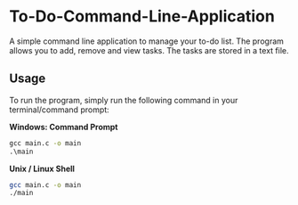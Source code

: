 # To-Do-Command-Line-Application

A simple command line application to manage your to-do list. The program allows you to add, remove and view tasks. The tasks are stored in a text file.

## Usage

To run the program, simply run the following command in your terminal/command prompt:

**Windows: Command Prompt**

```cmd
gcc main.c -o main
.\main
```

**Unix / Linux Shell**

```sh
gcc main.c -o main
./main
```
